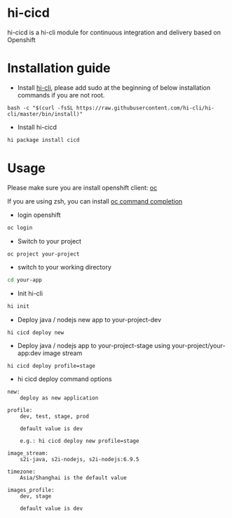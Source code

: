 # hi-cicd 
hi-cicd is a hi-cli module for continuous integration and delivery based on Openshift

# Installation guide

* Install [hi-cli](https://github.com/hi-cli/hi-cli), please add sudo at the beginning of below installation commands if you are not root.
```
bash -c "$(curl -fsSL https://raw.githubusercontent.com/hi-cli/hi-cli/master/bin/install)"
```
* Install hi-cicd
```bash
hi package install cicd
```

# Usage

Please make sure you are install openshift client: [oc](https://github.com/openshift/origin/releases)

If you are using zsh, you can install [oc command completion](https://github.com/chmouel/oh-my-zsh-openshift)

* login openshift
```bash
oc login
```

* Switch to your project
```bash
oc project your-project
```

* switch to your working directory
```bash
cd your-app
```

* Init hi-cli
```bash
hi init
``` 

* Deploy java / nodejs new app to your-project-dev
```
hi cicd deploy new
```

* Deploy java / nodejs app to your-project-stage using your-project/your-app:dev image stream
```
hi cicd deploy profile=stage
```

* hi cicd deploy command options
```
new:
    deploy as new application

profile:
    dev, test, stage, prod

    default value is dev

    e.g.: hi cicd deploy new profile=stage

image_stream:
    s2i-java, s2i-nodejs, s2i-nodejs:6.9.5

timezone:
    Asia/Shanghai is the default value

images_profile:
    dev, stage

    default value is dev
```